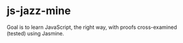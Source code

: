 js-jazz-mine
============

Goal is to learn JavaScript, the right way, with proofs cross-examined (tested) using Jasmine.
